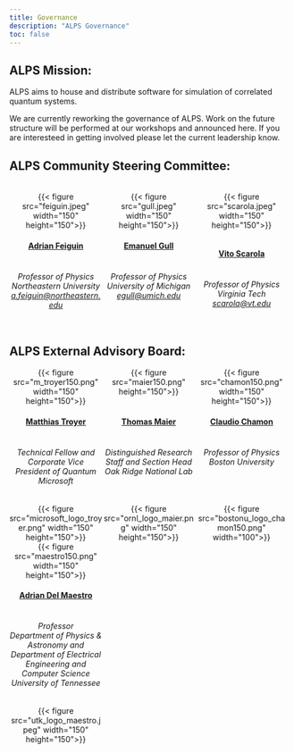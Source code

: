 ```yaml
---
title: Governance
description: "ALPS Governance"
toc: false
---
```


## ALPS Mission:

ALPS aims to house and distribute software for simulation of correlated quantum systems.

We are currently reworking the governance of ALPS. Work on the future structure will be performed at our workshops and announced here. If you are interesteed in getting involved please let the current leadership know.

## ALPS Community Steering Committee:

<br>

<style>
div.mycontainer {
  width:100%;
  overflow:auto;
}
div.mycontainer div {
  width: 33%;  
  float: left;
  display: inline-block;
  text-align: center;
}
h4 {
  display: inline-block;
}
</style>


<div class="mycontainer">

  <div>
    {{< figure src="feiguin.jpeg" width="150" height="150">}}
  </div>
  
  <div>
    {{< figure src="gull.jpeg" width="150" height="150">}}
  </div>
  
  <div>
    {{< figure src="scarola.jpeg" width="150" height="150">}}
  </div>
  
</div>

<div class="mycontainer">

  <div>
    <h4><a href="https://cos.northeastern.edu/people/adrian-feiguin/">Adrian Feiguin</a></h4>
    <h6>Professor of Physics<br>
    Northeastern University<br>
    <a href="mailto:a.feiguin@northeastern.edu">a.feiguin@northeastern.edu</a>
    </h6>
  </div>
  
  <div>
    <h4><a href="https://lsa.umich.edu/physics/people/faculty/egull.html">Emanuel Gull</a></h4>
    <h6>Professor of Physics<br>
    University of Michigan<br>
    <a href="mailto:egull@umich.edu">egull@umich.edu</a>
    </h6>
  </div>
  
  <div>
    <p>
    <h4><a href="https://scarola.phys.vt.edu/">Vito Scarola</a></h4>
    <h6>Professor of Physics<br>
    Virginia Tech<br>
    <a href="mailto:scarola@vt.edu">scarola@vt.edu</a>
    </h6>
    </p>
  </div>
  
</div>

## ALPS External Advisory Board:

<div class="mycontainer">

  <div>
    {{< figure src="m_troyer150.png" width="150" height="150">}}
  </div>
  
  <div>
    {{< figure src="maier150.png" height="150">}}
  </div>
  
  <div>
    {{< figure src="chamon150.png" width="150" height="150">}}
  </div>
  
</div>

<div class="mycontainer">

  <div>
    <h4><a href="https://www.microsoft.com/en-us/research/people/mtroyer/">Matthias Troyer</a></h4>
    <h6>Technical Fellow and Corporate Vice President of Quantum<br>
    Microsoft<br>
    </h6>
  </div>
  
  <div>
    <h4><a href="https://www.ornl.gov/staff-profile/thomas-maier">Thomas Maier</a></h4>
    <h6>Distinguished Research Staff and Section Head<br>
    Oak Ridge National Lab<br>
    </h6>
  </div>
  
  <div>
    <h4><a href="https://www.bu.edu/eng/profile/claudio-chamon/">Claudio Chamon</a></h4>
    <h6>Professor of Physics<br>
    Boston University<br>
    </h6>
  </div>
  
</div>

<div class="mycontainer">

  <div>
    {{< figure src="microsoft_logo_troyer.png" width="150" height="150">}}
  </div>
  
  <div>
    {{< figure src="ornl_logo_maier.png" width="150" height="150">}}
  </div>
  
  <div>
    {{< figure src="bostonu_logo_chamon150.png" width="100">}}
  </div>
  
</div>


<div class="mycontainer">

  <div>
    {{< figure src="maestro150.png" width="150" height="150">}}
  </div>
  
</div>

<div class="mycontainer">

  <div>
    <h4><a href="https://quantum.utk.edu/people/adrian-del-maestro-2/">Adrian Del Maestro</a></h4>
    <h6>Professor<br>
    Department of Physics & Astronomy and <br> 
    Department of Electrical Engineering and Computer Science <br>
    University of Tennessee<br>
    </h6>
  </div>
  
</div>

<div class="mycontainer">

  <div>
    {{< figure src="utk_logo_maestro.jpeg" width="150" height="150">}}
  </div>
  
</div>
